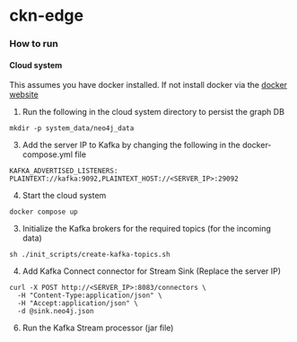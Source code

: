 # ckn-edge


### How to run

#### Cloud system
This assumes you have docker installed. If not install docker via the [docker website](https://docs.docker.com/get-docker/)

1. Run the following in the cloud system directory to persist the graph DB
```shell
mkdir -p system_data/neo4j_data
```

3. Add the server IP to Kafka by changing the following in the docker-compose.yml file

```shell
KAFKA_ADVERTISED_LISTENERS: PLAINTEXT://kafka:9092,PLAINTEXT_HOST://<SERVER_IP>:29092
```
4. Start the cloud system
```shell
docker compose up
```
3. Initialize the Kafka brokers for the required topics (for the incoming data)
```shell
sh ./init_scripts/create-kafka-topics.sh
```

4. Add Kafka Connect connector for Stream Sink (Replace the server IP)
```shell
curl -X POST http://<SERVER_IP>:8083/connectors \
  -H "Content-Type:application/json" \
  -H "Accept:application/json" \
  -d @sink.neo4j.json
```

6. Run the Kafka Stream processor (jar file)
